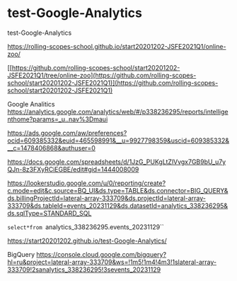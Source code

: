# test-Google-Analytics
test-Google-Analytics


https://rolling-scopes-school.github.io/start20201202-JSFE2021Q1/online-zoo/


[[https://github.com/rolling-scopes-school/start20201202-JSFE2021Q1/tree/online-zoo](https://github.com/rolling-scopes-school/start20201202-JSFE2021Q1)](https://github.com/rolling-scopes-school/start20201202-JSFE2021Q1)

Google Analitics   https://analytics.google.com/analytics/web/#/p338236295/reports/intelligenthome?params=_u..nav%3Dmaui

https://ads.google.com/aw/preferences?ocid=609385332&euid=465598991&__u=9927798359&uscid=609385332&__c=1478406868&authuser=0

https://docs.google.com/spreadsheets/d/1JzG_PUKgLtZlVvgx7GB9bU_u7yQJn-8z3FXyRCiEGBE/edit#gid=1444008009

https://lookerstudio.google.com/u/0/reporting/create?c.mode=edit&c.source=BQ_UI&ds.type=TABLE&ds.connector=BIG_QUERY&ds.billingProjectId=lateral-array-333709&ds.projectId=lateral-array-333709&ds.tableId=events_20231129&ds.datasetId=analytics_338236295&ds.sqlType=STANDARD_SQL

`select*from `analytics_338236295.events_20231129``

https://start20201202.github.io/test-Google-Analytics/

BigQuery https://console.cloud.google.com/bigquery?hl=ru&project=lateral-array-333709&ws=!1m5!1m4!4m3!1slateral-array-333709!2sanalytics_338236295!3sevents_20231129
